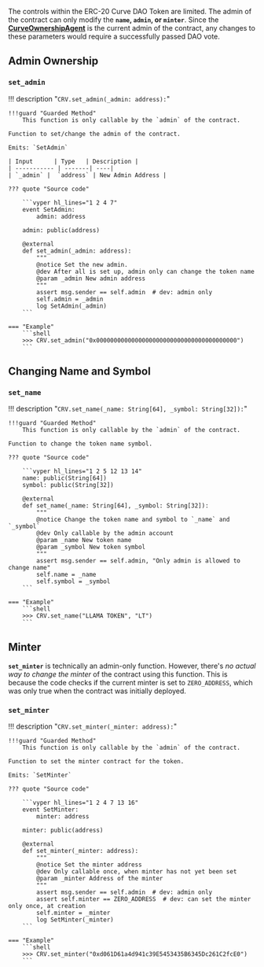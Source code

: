 The controls within the ERC-20 Curve DAO Token are limited. The admin of the contract can only modify the **`name`, `admin`, or `minter`**. Since the [**CurveOwnershipAgent**](../ownership-proxy/Agents.md#community-dao) is the current admin of the contract, any changes to these parameters would require a successfully passed DAO vote.

## **Admin Ownership**

### `set_admin`
!!! description "`CRV.set_admin(_admin: address):`"

    !!!guard "Guarded Method"
        This function is only callable by the `admin` of the contract.

    Function to set/change the admin of the contract.

    Emits: `SetAdmin`

    | Input      | Type   | Description |
    | ----------- | -------| ----|
    | `_admin` |  `address` | New Admin Address |

    ??? quote "Source code"

        ```vyper hl_lines="1 2 4 7"
        event SetAdmin:
            admin: address
        
        admin: public(address)

        @external
        def set_admin(_admin: address):
            """
            @notice Set the new admin.
            @dev After all is set up, admin only can change the token name
            @param _admin New admin address
            """
            assert msg.sender == self.admin  # dev: admin only
            self.admin = _admin
            log SetAdmin(_admin)
        ```

    === "Example"
        ```shell
        >>> CRV.set_admin("0x0000000000000000000000000000000000000000")
        ```

## **Changing Name and Symbol**

### `set_name`
!!! description "`CRV.set_name(_name: String[64], _symbol: String[32]):`"

    !!!guard "Guarded Method"
        This function is only callable by the `admin` of the contract.

    Function to change the token name symbol.

    ??? quote "Source code"

        ```vyper hl_lines="1 2 5 12 13 14"
        name: public(String[64])
        symbol: public(String[32])

        @external
        def set_name(_name: String[64], _symbol: String[32]):
            """
            @notice Change the token name and symbol to `_name` and `_symbol`
            @dev Only callable by the admin account
            @param _name New token name
            @param _symbol New token symbol
            """
            assert msg.sender == self.admin, "Only admin is allowed to change name"
            self.name = _name
            self.symbol = _symbol
        ```

    === "Example"
        ```shell
        >>> CRV.set_name("LLAMA TOKEN", "LT")
        ```


## **Minter**

**`set_minter`** is technically an admin-only function. However, there's *no actual way to change the minter* of the contract using this function. This is because the code checks if the current minter is set to `ZERO_ADDRESS`, which was only true when the contract was initially deployed.

### `set_minter`
!!! description "`CRV.set_minter(_minter: address):`"

    !!!guard "Guarded Method"
        This function is only callable by the `admin` of the contract.

    Function to set the minter contract for the token.

    Emits: `SetMinter`

    ??? quote "Source code"

        ```vyper hl_lines="1 2 4 7 13 16"
        event SetMinter:
            minter: address
        
        minter: public(address)

        @external
        def set_minter(_minter: address):
            """
            @notice Set the minter address
            @dev Only callable once, when minter has not yet been set
            @param _minter Address of the minter
            """
            assert msg.sender == self.admin  # dev: admin only
            assert self.minter == ZERO_ADDRESS  # dev: can set the minter only once, at creation
            self.minter = _minter
            log SetMinter(_minter)
        ```

    === "Example"
        ```shell
        >>> CRV.set_minter("0xd061D61a4d941c39E5453435B6345Dc261C2fcE0")
        ```
